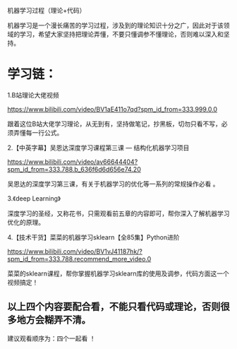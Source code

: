 

机器学习过程（理论+代码）

机器学习是一个漫长痛苦的学习过程，涉及到的理论知识十分之广，因此对于该领域的学习，希望大家坚持把理论弄懂，不要只懂调参不懂理论，否则难以深入和坚持。

# 学习链：

1.B站理论大佬视频

https://www.bilibili.com/video/BV1aE411o7qd?spm_id_from=333.999.0.0

跟着这位B站大佬学习理论，从无到有，坚持做笔记，抄黑板，切勿只看不写，必须弄懂每一行公式。



2.【中英字幕】吴恩达深度学习课程第三课 — 结构化机器学习项目

https://www.bilibili.com/video/av66644404?spm_id_from=333.788.b_636f6d6d656e74.20

吴恩达的深度学习第三课，有关于机器学习的优化等一系列的常规操作必看 。



3.《deep Learning》

深度学习的圣经，又称花书，只需观看前五章的内容即可，帮你深入了解机器学习优化的原理。



4.【技术干货】菜菜的机器学习sklearn【全85集】Python进阶

https://www.bilibili.com/video/BV1vJ41187hk/?spm_id_from=333.788.recommend_more_video.0

菜菜的sklearn课程，帮你掌握机器学习sklearn库的使用及调参，代码方面这一个视频搞定！



## 以上四个内容要配合看，不能只看代码或理论，否则很多地方会糊弄不清。

建议观看顺序为：四个一起看 ！











